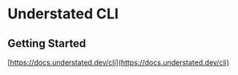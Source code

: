 # Understated CLI

## Getting Started

[https://docs.understated.dev/cli](https://docs.understated.dev/cli)
